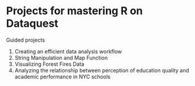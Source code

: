 # Projects for mastering R on Dataquest
Guided projects

1. Creating an efficient data analysis workflow
2. String Manipulation and Map Function
3. Visualizing Forest Fires Data
4. Analyzing the relationship between perception of education quality and academic performance in NYC schools
